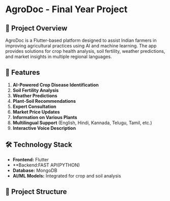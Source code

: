 # AgroDoc - Final Year Project

## 🌟 Project Overview
AgroDoc is a Flutter-based platform designed to assist Indian farmers in improving agricultural practices using AI and machine learning. The app provides solutions for crop health analysis, soil fertility, weather predictions, and market insights in multiple regional languages.

## 🎯 Features
1. **AI-Powered Crop Disease Identification**
2. **Soil Fertility Analysis**
3. **Weather Predictions**
4. **Plant-Soil Recommendations**
5. **Expert Consultation**
6. **Market Price Updates**
7. **Information on Various Plants**
8. **Multilingual Support** (English, Hindi, Kannada, Telugu, Tamil, etc.)
9. **Interactive Voice Description**

## 🛠️ Technology Stack
- **Frontend:** Flutter
- **Backend:FAST API(PYTHON)
- **Database:** MongoDB
- **AI/ML Models:** Integrated for crop and soil analysis

## 📂 Project Structure

